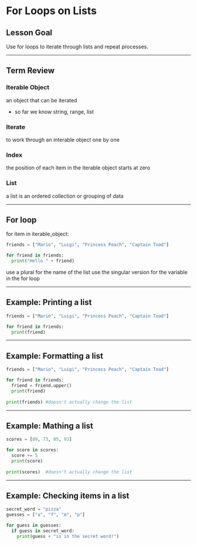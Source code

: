 # For Loops on Lists

## Lesson Goal 
Use for loops to iterate through lists and repeat processes.


---

## Term Review

### Iterable Object
an object that can be iterated 
- so far we know string, range, list

### Iterate
to work through an interable object one by one

### Index
the position of each item in the iterable object
starts at zero

### List
a list is an ordered collection or grouping of data


---

## For loop

for item in iterable_object:

```python
friends = ["Mario", "Luigi", "Princess Peach", "Captain Toad"]

for friend in friends:
  print("Hello " + friend)
```

use a plural for the name of the list
use the singular version for the variable in the for loop


---

## Example: Printing a list

```python
friends = ["Mario", "Luigi", "Princess Peach", "Captain Toad"]

for friend in friends:
  print(friend)
```


---

## Example: Formatting a list

```python
friends = ["Mario", "Luigi", "Princess Peach", "Captain Toad"]

for friend in friends:
  friend = friend.upper()
  print(friend)
 
print(friends) #doesn't actually change the list
```


---

## Example: Mathing a list

```python
scores = [89, 73, 85, 93]

for score in scores:
  score += 5
  print(score)
  
print(scores)  #doesn't actually change the list
```

---

## Example: Checking items in a list

```python
secret_word = "pizza"
guesses = ["a", "f", "m", "p"]

for guess in guesses:
  if guess in secret_word: 
    print(guess + "is in the secret word!")
```


